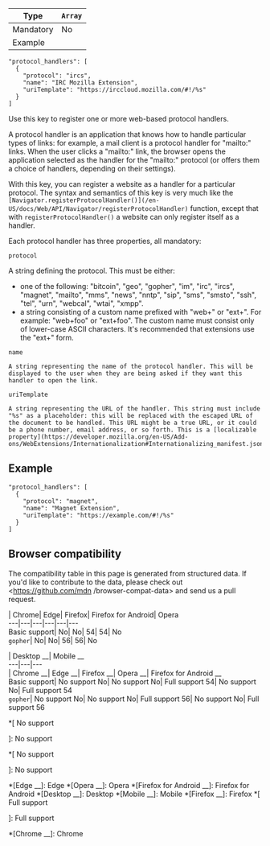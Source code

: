 Type | `Array`  
---|---  
Mandatory | No  
Example |

    
    
    "protocol_handlers": [
      {
        "protocol": "ircs",
        "name": "IRC Mozilla Extension",
        "uriTemplate": "https://irccloud.mozilla.com/#!/%s"
      }
    ]  
  
Use this key to register one or more web-based protocol handlers.

A protocol handler is an application that knows how to handle particular types
of links: for example, a mail client is a protocol handler for "mailto:"
links. When the user clicks a "mailto:" link, the browser opens the
application selected as the handler for the "mailto:" protocol (or offers them
a choice of handlers, depending on their settings).

With this key, you can register a website as a handler for a particular
protocol. The syntax and semantics of this key is very much like the
`[Navigator.registerProtocolHandler()](/en-
US/docs/Web/API/Navigator/registerProtocolHandler)` function, except that with
`registerProtocolHandler()` a website can only register itself as a handler.

Each protocol handler has three properties, all mandatory:

`protocol`

    

A string defining the protocol. This must be either:

  * one of the following: "bitcoin", "geo", "gopher", "im", "irc", "ircs", "magnet", "mailto", "mms", "news", "nntp", "sip", "sms", "smsto", "ssh", "tel", "urn", "webcal", "wtai", "xmpp".
  * a string consisting of a custom name prefixed with "web+" or "ext+". For example: "web+foo" or "ext+foo". The custom name must consist only of lower-case ASCII characters. It's recommended that extensions use the "ext+" form.

`name`

    A string representing the name of the protocol handler. This will be displayed to the user when they are being asked if they want this handler to open the link.
`uriTemplate`

    A string representing the URL of the handler. This string must include "%s" as a placeholder: this will be replaced with the escaped URL of the document to be handled. This URL might be a true URL, or it could be a phone number, email address, or so forth. This is a [localizable property](https://developer.mozilla.org/en-US/Add-ons/WebExtensions/Internationalization#Internationalizing_manifest.json).

## Example

    
    
    "protocol_handlers": [
      {
        "protocol": "magnet",
        "name": "Magnet Extension",
        "uriTemplate": "https://example.com/#!/%s"
      }
    ]

## Browser compatibility

The compatibility table in this page is generated from structured data. If
you'd like to contribute to the data, please check out <https://github.com/mdn
/browser-compat-data> and send us a pull request.

| Chrome| Edge| Firefox| Firefox for Android| Opera  
---|---|---|---|---|---  
Basic support|  No|  No| 54| 54|  No  
`gopher`|  No|  No| 56| 56|  No  
  
| Desktop __| Mobile __  
---|---|---  
| Chrome __| Edge __| Firefox __| Opera __| Firefox for Android __  
Basic support|  No support No|  No support No|  Full support 54|  No support
No|  Full support 54  
`gopher`|  No support No|  No support No|  Full support 56|  No support No|
Full support 56

  *[
 No support

]: No support

  *[
No support

]: No support

  *[Edge __]: Edge
  *[Opera __]: Opera
  *[Firefox for Android __]: Firefox for Android
  *[Desktop __]: Desktop
  *[Mobile __]: Mobile
  *[Firefox __]: Firefox
  *[
Full support

]: Full support

  *[Chrome __]: Chrome

